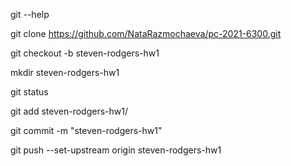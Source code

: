 git --help

git clone https://github.com/NataRazmochaeva/pc-2021-6300.git

git checkout -b steven-rodgers-hw1

mkdir steven-rodgers-hw1

git status

git add steven-rodgers-hw1/

git commit -m "steven-rodgers-hw1"

git push --set-upstream origin steven-rodgers-hw1


